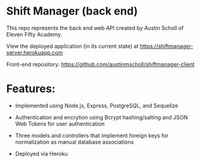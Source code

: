 # Shift Manager (back end)

This repo represents the back end web API created by Austin Scholl of Eleven Fifty Academy.

View the deployed application (in its current state) at https://shiftmanager-server.herokuapp.com

Front-end repository: https://github.com/austinmscholl/shiftmanager-client


# Features:

- Implemented using Node.js, Express, PostgreSQL, and Sequelize

- Authentication and encrytion using Bcrypt hashing/salting and JSON Web Tokens for user authentication

- Three models and controllers that implement foreign keys for normalization as manual database associations

- Deployed via Heroku
